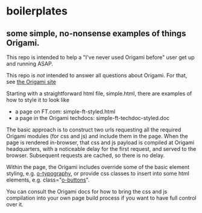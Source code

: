 # boilerplates

## some simple, no-nonsense examples of things Origami.

This repo is intended to help a "I've never used Origami before" user get up and running ASAP.

This repo is *not* intended to answer all questions about Origami. For that, see [the Origami site](http://origami.ft.com/)

Starting with a straightforward html file, simple.html, there are examples of how to style it to look like
* a page on FT.com: simple-ft-styled.html
* a page in the Origami techdocs: simple-ft-techdoc-styled.doc

The basic approach is to construct two urls requesting all the required Origami modules (for css and js) and include them in the page. When the page is rendered in-browser, that css and js payload is compiled at Origami headquarters, with a noticeable delay for the first request, and served to the browser. Subsequent requests are cached, so there is no delay.

Within the page, the Origami includes override some of the basic element styling, e.g. [o-typography](http://registry.origami.ft.com/components/o-typography@3.1.0), or provide css classes to insert into some html elements, e.g. class="[o-buttons](http://registry.origami.ft.com/components/o-buttons@3.0.3)".

You can consult the Origami docs for how to bring the css and js compilation into your own page build process if you want to have full control over it.
